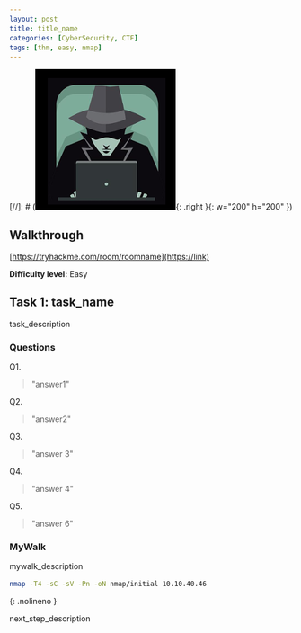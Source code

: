```yaml
---
layout: post
title: title_name
categories: [CyberSecurity, CTF]
tags: [thm, easy, nmap]
---
```


[//]: # (![Basic Pentesting](./assets/basicpentesting.png){: .right }{: w="200" h="200" })

## Walkthrough
[https://tryhackme.com/room/roomname](https://link)

**Difficulty level:** Easy

## Task 1: task_name
task_description


### Questions

Q1. 

> "answer1"

Q2. 

> "answer2"

Q3. 

> "answer 3"

Q4. 

> "answer 4"

Q5. 

> "answer 6"


### MyWalk

mywalk_description

```bash
nmap -T4 -sC -sV -Pn -oN nmap/initial 10.10.40.46
```
{: .nolineno }

next_step_description
